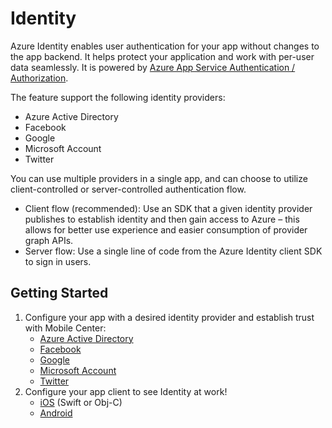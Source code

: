 # Identity

Azure Identity enables user authentication for your app without changes to the app backend. It helps protect your application and work with per-user data seamlessly. It is powered by [Azure App Service Authentication / Authorization].

The feature support the following identity providers:
* Azure Active Directory
* Facebook
* Google
* Microsoft Account
* Twitter

You can use multiple providers in a single app, and can choose to utilize client-controlled or server-controlled authentication flow.
* Client flow (recommended): Use an SDK that a given identity provider publishes to establish identity and then gain access to Azure – this allows for better use experience and easier consumption of provider graph APIs.
* Server flow: Use a single line of code from the Azure Identity client SDK to sign in users.


## **Getting Started**

1.  Configure your app with a desired identity provider and establish trust with Mobile Center:
    * [Azure Active Directory]
    * [Facebook]
    * [Google]
    * [Microsoft Account]
    * [Twitter]
2.  Configure your app client to see Identity at work!
    * [iOS] (Swift or Obj-C)
    * [Android]

[Azure App Service Authentication / Authorization]: https://azure.microsoft.com/en-us/documentation/articles/app-service-authentication-overview/
[Azure Active Directory]: azuread/
[Facebook]: facebook/
[Google]: google/
[Microsoft Account]: microsoft/
[Twitter]: twitter/
[iOS]: /sdk/iOS/azure/identity/
[Android]: /sdk/Android/azure/identity/
